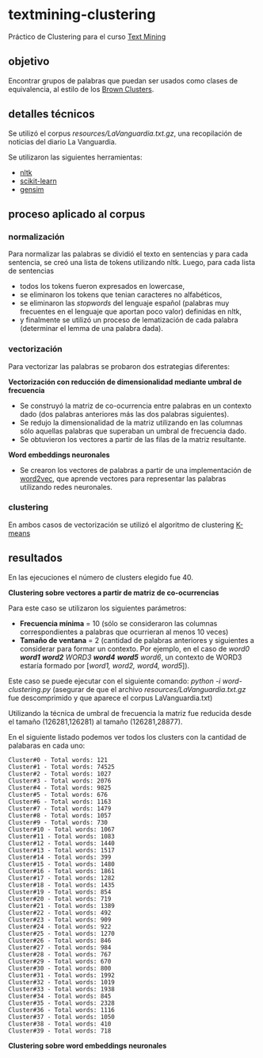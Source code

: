 # textmining-clustering

Práctico de Clustering para el curso [Text Mining](https://sites.google.com/view/mdt2017)

## objetivo

Encontrar grupos de palabras que puedan ser usados como clases de equivalencia, al estilo de los [Brown Clusters](https://en.wikipedia.org/wiki/Brown_clustering).

## detalles técnicos

Se utilizó el corpus _resources/LaVanguardia.txt.gz_, una recopilación de noticias del diario La Vanguardia.

Se utilizaron las siguientes herramientas:
* [nltk](http://www.nltk.org/)
* [scikit-learn](http://scikit-learn.org/stable/)
* [gensim](https://radimrehurek.com/gensim/index.html)

## proceso aplicado al corpus

### normalización
Para normalizar las palabras se dividió el texto en sentencias y para cada sentencia, se creó una lista de tokens utilizando nltk. Luego, para cada lista de sentencias
* todos los tokens fueron expresados en lowercase,
* se eliminaron los tokens que tenian caracteres no alfabéticos, 
* se eliminaron las _stopwords_ del lenguaje español (palabras muy frecuentes en el lenguaje que aportan poco valor) definidas en nltk,
* y finalmente se utilizó un proceso de lematización de cada palabra (determinar el lemma de una palabra dada).

### vectorización 

Para vectorizar las palabras se probaron dos estrategias diferentes:

**Vectorización con reducción de dimensionalidad mediante umbral de frecuencia**

* Se construyó la matriz de co-ocurrencia entre palabras en un contexto dado (dos palabras anteriores más las dos palabras siguientes).
* Se redujo la dimensionalidad de la matriz utilizando en las columnas sólo aquellas palabras que superaban un umbral de frecuencia dado. 
* Se obtuvieron los vectores a partir de las filas de la matriz resultante.

**Word embeddings neuronales**

* Se crearon los vectores de palabras a partir de una implementación de [word2vec](https://en.wikipedia.org/wiki/Word2vec), que aprende vectores para representar las palabras utilizando redes neuronales. 

### clustering

En ambos casos de vectorización se utilizó el algoritmo de clustering [K-means](https://en.wikipedia.org/wiki/K-means_clustering)

## resultados

En las ejecuciones el número de clusters elegido fue 40.

**Clustering sobre vectores a partir de matriz de co-ocurrencias**

Para este caso se utilizaron los siguientes parámetros:
* **Frecuencia mínima** = 10 (sólo se consideraron las columnas correspondientes a palabras que ocurrieran al menos 10 veces)
* **Tamaño de ventana** = 2 (cantidad de palabras anteriores y siguientes a considerar para formar un contexto. Por ejemplo, en el caso de _word0 **word1** **word2** WORD3 **word4** **word5** word6_, un contexto de WORD3 estaría formado por [_word1, word2, word4, word5_]).

Este caso se puede ejecutar con el siguiente comando:
	_python -i word-clustering.py_ (asegurar de que el archivo _resources/LaVanguardia.txt.gz_ fue descomprimido y que aparece el corpus LaVanguardia.txt)

Utilizando la técnica de umbral de frecuencia la matriz fue reducida desde el tamaño (126281,126281) al tamaño (126281,28877).

En el siguiente listado podemos ver todos los clusters con la cantidad de palabaras en cada uno:
	
	Cluster#0 - Total words: 121
	Cluster#1 - Total words: 74525
	Cluster#2 - Total words: 1027
	Cluster#3 - Total words: 2076
	Cluster#4 - Total words: 9825
	Cluster#5 - Total words: 676
	Cluster#6 - Total words: 1163
	Cluster#7 - Total words: 1479
	Cluster#8 - Total words: 1057
	Cluster#9 - Total words: 730
	Cluster#10 - Total words: 1067
	Cluster#11 - Total words: 1083
	Cluster#12 - Total words: 1440
	Cluster#13 - Total words: 1517
	Cluster#14 - Total words: 399
	Cluster#15 - Total words: 1480
	Cluster#16 - Total words: 1861
	Cluster#17 - Total words: 1282
	Cluster#18 - Total words: 1435
	Cluster#19 - Total words: 854
	Cluster#20 - Total words: 719
	Cluster#21 - Total words: 1389
	Cluster#22 - Total words: 492
	Cluster#23 - Total words: 909
	Cluster#24 - Total words: 922
	Cluster#25 - Total words: 1270
	Cluster#26 - Total words: 846
	Cluster#27 - Total words: 984
	Cluster#28 - Total words: 767
	Cluster#29 - Total words: 670
	Cluster#30 - Total words: 800
	Cluster#31 - Total words: 1992
	Cluster#32 - Total words: 1019
	Cluster#33 - Total words: 1938
	Cluster#34 - Total words: 845
	Cluster#35 - Total words: 2328
	Cluster#36 - Total words: 1116
	Cluster#37 - Total words: 1050
	Cluster#38 - Total words: 410
	Cluster#39 - Total words: 718

**Clustering sobre word embeddings neuronales**